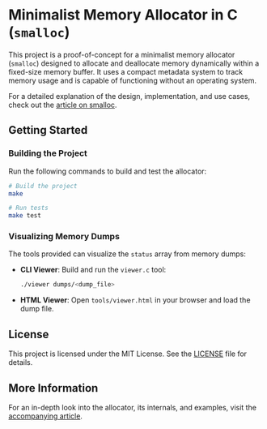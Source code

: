 # Minimalist Memory Allocator in C (`smalloc`)

This project is a proof-of-concept for a minimalist memory allocator (`smalloc`) designed to allocate and deallocate memory dynamically within a fixed-size memory buffer. It uses a compact metadata system to track memory usage and is capable of functioning without an operating system.

For a detailed explanation of the design, implementation, and use cases, check out the [article on smalloc](https://florealrisso.github.io/articles/smalloc.html).

## **Getting Started**

### **Building the Project**

Run the following commands to build and test the allocator:

```bash
# Build the project
make

# Run tests
make test
```

### **Visualizing Memory Dumps**

The tools provided can visualize the `status` array from memory dumps:

- **CLI Viewer**: Build and run the `viewer.c` tool:
  ```bash
  ./viewer dumps/<dump_file>
  ```

- **HTML Viewer**: Open `tools/viewer.html` in your browser and load the dump file.

## **License**

This project is licensed under the MIT License. See the [LICENSE](LICENSE) file for details.

## **More Information**

For an in-depth look into the allocator, its internals, and examples, visit the [accompanying article](https://florealrisso.github.io/articles/smalloc.html).
